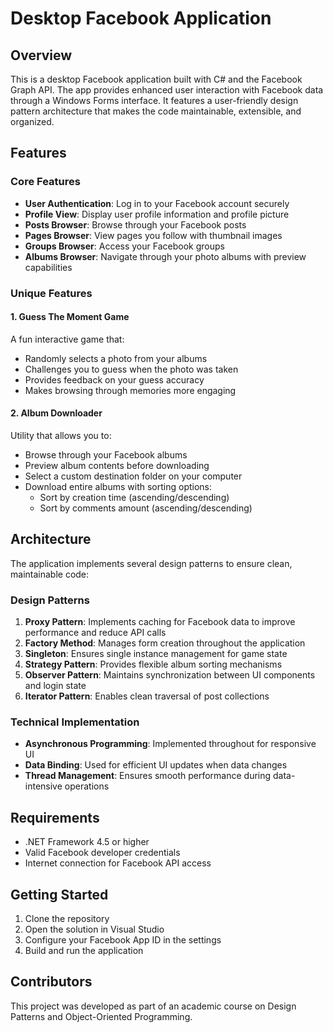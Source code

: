# Desktop Facebook Application

## Overview

This is a desktop Facebook application built with C# and the Facebook Graph API. The app provides enhanced user interaction with Facebook data through a Windows Forms interface. It features a user-friendly design pattern architecture that makes the code maintainable, extensible, and organized.

## Features

### Core Features
- **User Authentication**: Log in to your Facebook account securely
- **Profile View**: Display user profile information and profile picture
- **Posts Browser**: Browse through your Facebook posts
- **Pages Browser**: View pages you follow with thumbnail images
- **Groups Browser**: Access your Facebook groups
- **Albums Browser**: Navigate through your photo albums with preview capabilities

### Unique Features

#### 1. Guess The Moment Game
A fun interactive game that:
- Randomly selects a photo from your albums
- Challenges you to guess when the photo was taken
- Provides feedback on your guess accuracy
- Makes browsing through memories more engaging

#### 2. Album Downloader
Utility that allows you to:
- Browse through your Facebook albums
- Preview album contents before downloading
- Select a custom destination folder on your computer
- Download entire albums with sorting options:
  - Sort by creation time (ascending/descending)
  - Sort by comments amount (ascending/descending)

## Architecture

The application implements several design patterns to ensure clean, maintainable code:

### Design Patterns
1. **Proxy Pattern**: Implements caching for Facebook data to improve performance and reduce API calls
2. **Factory Method**: Manages form creation throughout the application
3. **Singleton**: Ensures single instance management for game state
4. **Strategy Pattern**: Provides flexible album sorting mechanisms
5. **Observer Pattern**: Maintains synchronization between UI components and login state
6. **Iterator Pattern**: Enables clean traversal of post collections

### Technical Implementation
- **Asynchronous Programming**: Implemented throughout for responsive UI
- **Data Binding**: Used for efficient UI updates when data changes
- **Thread Management**: Ensures smooth performance during data-intensive operations

## Requirements
- .NET Framework 4.5 or higher
- Valid Facebook developer credentials
- Internet connection for Facebook API access

## Getting Started
1. Clone the repository
2. Open the solution in Visual Studio
3. Configure your Facebook App ID in the settings
4. Build and run the application

## Contributors
This project was developed as part of an academic course on Design Patterns and Object-Oriented Programming.
